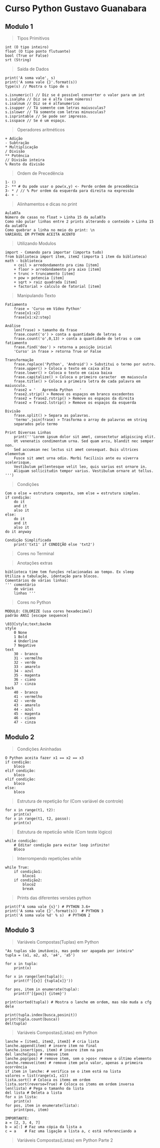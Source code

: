 # Curso Python Gustavo Guanabara 

## Modulo 1

> Tipos Primitivos

    int (O tipo inteiro)
    float (O tipo ponto flutuante)
    bool (True or False)
    srt (String)

> Saída de Dados

    print('A soma vale', s)
    print('A soma vale {}'.format(s))
    type(s) // Mostra o tipo de s

    s.isnumeric() // Diz se é possível converter o valor para um int
    s.isalpha // Diz se é alfa (sem números)
    s.isalnum // Diz se é alfanumerico
    s.isupper // Tá somente com letras maiusculas?
    s.islower // Tá somente com letras minusculas?
    s.isprintable // Se pode ser impresso.
    s.isspace // Se é um espaço.

> Operadores aritméticos

    + Adição
    - Subtração
    * Multiplicação
    / Divisão
    ** Potência
    // Divisão inteira
    % Resto da divisão

> Ordem de Precedência

    1- ()
    2- ** # Ou pode usar o pow(x,y) <- Perde ordem de precedência
    3- * / // % Por ordem da esquerda para direita na expressão
    4- + -

> Alinhamentos e dicas no print

    Aula07a
    Número de casas no float > Linha 15 da aula07a
    Como não pular linhas entre 2 prints alterando o conteúdo > Linha 15 da aula07a
    Como quebrar a linha no meio do print: \n
    VARIÁVEL EM PYTHON ACEITA ACENTO
    
> Utilizando Modulos

    import - Comando para importar (importa tudo)
    from biblioteca import item, item2 (importa 1 item da biblioteca)
    math - biblioteca
        + ceil > arredondamento pra cima [item]
        + floor > arredondamento pra aixo [item]
        + trunc > truncamento [item]
        + pow > potencia [item]
        + sqrt > raiz quadrada [item]
        + factorial > calculo de fatorial [item]
        
> Manipulando Texto

    Fatiamento
        frase = 'Curso em Vídeo Python'
        frase[x1:x2]
        frase[x1:x2:step]
    
    Análise
        len(frase) > tamanho da frase
        frase.count('o') > conta a quantidade de letras o
        frase.count('o',0,13) > conta a quantidade de letras o com fatiamento
        frase.find('deo') > retorna a posição inicial
        'Curso' in frase > retorna True or False
        
    Transformação
        frase.replace('Python', 'Android') > Substitui o termo por outro.
        frase.upper() > Coloca o texto em caixa alta
        frase.lower() > Coloca o texto em caixa baixa
        frase.capitalize() > Coloca o primeiro caracter  em maiusculo
        frase.title() > Coloca a primeira letra de cada palavra em maiusculo.
        frase2 = '   Aprenda Python   '
        frase2.strip() > Remove os espaços em branco excedentes
        frase2 = frase2.rstrip() > Remove os espaços da direita
        frase2 = frase2.lstrip() > Remove os espaços da esquerda

    Divisão
        frase.split() > Separa as palavras.
        'termo'.join(frase) > Trasforma o array de palavras em string 
        separados pelo termo

    Print Diversas Linhas
        print('''Lorem ipsum dolor sit amet, consectetur adipiscing elit. 
        Ut venenatis condimentum urna. Sed quam arcu, blandit nec semper non. 
        Sed accumsan nec lectus sit amet consequat. Duis ultrices elementum 
        Fusce sit amet urna odio. Morbi facilisis ante eu viverra scelerisque. 
        Vestibulum pellentesque velit leo, quis varius est ornare in. 
        Aliquam sollicitudin tempor varius. Vestibulum ornare at tellus. ''')

> Condições

    Com o else = estrutura composta, sem else = estrutura simples.
    if condição:
        do it
        and it
        also it
    else:
        do it
        and it
        also it
    do it anyway

    Condição Simplificada
        print('txt1' if CONDIÇÃO else 'txt2')

> Cores no Terminal

    

> Anotações extras

    biblioteca time tem funções relacionadas ao tempo. Ex sleep
    Utiliza a tabulação, identação para blocos.
    Comentários de várias linhas:
    ''' comentário
        de várias
        linhas '''

> Cores no Python

    MODULO: COLORIZE (usa cores hexadecimal)
    padrão ANSI [escape sequence]

    \033[style;text;backm
    style
        0 None
        1 Bold
        4 Underline
        7 Negative
    text
        30 - branco
        31 - vermelho
        32 - verde
        33 - amarelo
        34 - azul
        35 - magenta
        36 - ciano
        37 - cinza
    back
        40 - branco
        41 - vermelho
        42 - verde
        43 - amarelo
        44 - azul
        45 - magenta
        46 - ciano
        47 - cinza 

## Modulo 2

>   Condições Aninhadas

    O Python aceita fazer x1 == x2 == x3
    if condição:
        bloco
    elif condição:
        bloco
    elif condição:
        bloco
    else:
        bloco

> Estrutura de repetição for (Com variável de controle)

    for x in range(t1, t2):
        print(x)
    for x in range(t1, t2, passo):
        print(x)

> Estrutura de repeticã́o while (Com teste lógico)

    while condição:
        # Editar condição para evitar loop infinito!
        Bloco

> Interrompendo repetições while

    while True:
        if condição1:
            bloco1
        if condição2:
            bloco2
            break

> Prints das diferentes versões python

    print(f'A soma vale {s}') # PYTHON 3.6+
    print('A soma vale {}'.format(s))  # PYTHON 3
    print('A soma vale %d' % s)  # PYTHON 2

## Modulo 3

> Variáveis Compostas(Tuplas) em Python

    "As tuplas são imutáveis, mas pode ser apagada por inteira"
    tupla = (a1, a2, a3, 'a4', 'a5')

    for x in tupla:
        print(x)

    for x in range(len(tupla)):
        print(f'[{x}] {tupla[x]}'))

    for pos, item in enumerate(tupla):
        print(f'[{pos}] {item}')

    print(sorted(tupla)) # Mostra o lanche em ordem, mas não muda a cfg dele

    print(tupla.index(busca,posinit))
    print(tupla.count(busca))
    del(tupla)

> Variáveis Compostas(Listas) em Python

    lanche = [item1, item2, item3] # cria lista
    lanche.append(item) # insere item no final
    lanche.insert(pos, item) # insere item na pos
    del lanche[pos] # remove item
    lanche.pop(pos) # remove item, sem o >pos< remove o último elemento
    lanche.remove(item) # remove item pelo valor, apenas a primeira ocorrência
    if item in lanche: # verifica se o item está na lista
    valores = list(range(x1, x1))
    lista.sort() # Coloca os items em ordem
    lista.sort(reverse=True) # Coloca os items em ordem inversa
    len(lista) # Pega o tamanho da lista
    del lista # Deleta a lista
    for x in lista:
        print(x)
    for pos, item in enumerate(lista):
        print(pos, item)
    
    IMPORTANTE:
    a = [2, 3, 4, 7]
    b = a[:] # Faz uma cópia da lista a
    c = a    # Faz uma ligação a lista a, c está referenciando a

> Variáveis Compostas(Listas) em Python Parte 2

    